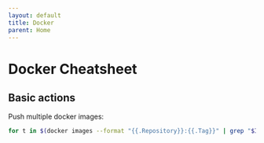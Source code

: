 ```yaml
---
layout: default
title: Docker
parent: Home
---
```


# Docker Cheatsheet

## Basic actions

Push multiple docker images:

```bash
for t in $(docker images --format "{{.Repository}}:{{.Tag}}" | grep "$IMAGE_NAME"); do docker push "${t}"; done
```
